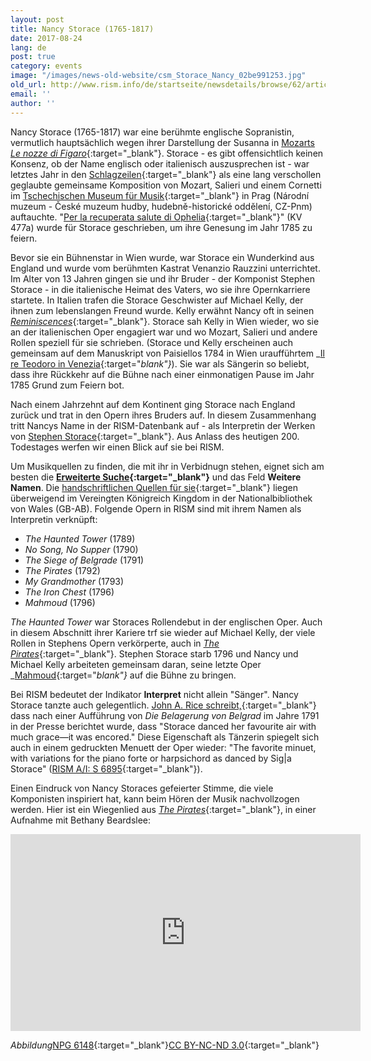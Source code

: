 ```yaml
---
layout: post
title: Nancy Storace (1765-1817)
date: 2017-08-24
lang: de
post: true
category: events
image: "/images/news-old-website/csm_Storace_Nancy_02be991253.jpg"
old_url: http://www.rism.info/de/startseite/newsdetails/browse/62/article/64/nancy-storace-1765-1817.html
email: ''
author: ''
---
```



Nancy Storace (1765-1817) war eine berühmte englische Sopranistin, vermutlich hauptsächlich wegen ihrer Darstellung der Susanna in [Mozarts _Le nozze di Figaro_](https://opac.rism.info/search?id=400187519){:target="_blank"}. Storace - es gibt offensichtlich keinen Konsenz, ob der Name englisch oder italienisch auszusprechen ist - war letztes Jahr in den [Schlagzeilen](http://www.mozarteum.at/start/meldung/283){:target="_blank"} als eine lang verschollen geglaubte gemeinsame Komposition von Mozart, Salieri und einem Cornetti im [Tschechischen Museum für Musik](http://opac.nm.cz/opaccmh/documents/63005){:target="_blank"} in Prag (Národní muzeum - České muzeum hudby, hudebně-historické oddělení, CZ-Pnm) auftauchte. "[Per la recuperata salute di Ophelia](https://en.wikipedia.org/wiki/Per_la_ricuperata_salute_di_Ofelia){:target="_blank"}" (KV 477a) wurde für Storace geschrieben, um ihre Genesung im Jahr 1785 zu feiern.

Bevor sie ein Bühnenstar in Wien wurde, war Storace ein Wunderkind aus England und wurde vom berühmten Kastrat Venanzio Rauzzini unterrichtet. Im Alter von 13 Jahren gingen sie und ihr Bruder - der Komponist Stephen Storace - in die italienische Heimat des Vaters, wo sie ihre Opernkarriere startete. In Italien trafen die Storace Geschwister auf Michael Kelly, der ihnen zum lebenslangen Freund wurde. Kelly erwähnt Nancy oft in seinen [_Reminiscences_](https://archive.org/stream/reminiscencesofm01kellrich#page/94/mode/2up/search/nancy){:target="_blank"}. Storace sah Kelly in Wien wieder, wo sie an der italienischen Oper engagiert war und wo Mozart, Salieri und andere Rollen speziell für sie schrieben. (Storace und Kelly erscheinen auch gemeinsam auf dem Manuskript von Paisiellos 1784 in Wien uraufführtem _[Il re Teodoro in Venezia](https://opac.rism.info/search?id=450058030){:target="_blank"}_). Sie war als Sängerin so beliebt, dass ihre Rückkehr auf die Bühne nach einer einmonatigen Pause im Jahr 1785 Grund zum Feiern bot.

Nach einem Jahrzehnt auf dem Kontinent ging Storace nach England zurück und trat in den Opern ihres Bruders auf. In diesem Zusammenhang tritt Nancys Name in der RISM-Datenbank auf - als Interpretin der Werken von [Stephen Storace](https://opac.rism.info/search?View=rism&author=Stephen+Storace){:target="_blank"}. Aus Anlass des heutigen 200. Todestages werfen wir einen Blick auf sie bei RISM.

Um Musikquellen zu finden, die mit ihr in Verbidnugn stehen, eignet sich am besten die **[Erweiterte Suche](https://opac.rism.info/metaopac/start.do?View=rism&SearchType=2&Language=de){:target="_blank"}** und das Feld **Weitere Namen**. Die [handschriftlichen Quellen für sie](https://opac.rism.info/search?View=rism&q=nancy+storace){:target="_blank"} liegen überweigend im Vereingten Königreich Kingdom in der Nationalbibliothek von Wales (GB-AB). Folgende Opern in RISM sind mit ihrem Namen als Interpretin verknüpft:

- _The Haunted Tower_ (1789)
- _No Song, No Supper_ (1790)
- _The Siege of Belgrade_ (1791)
- _The Pirates_ (1792)
- _My Grandmother_ (1793)
- _The Iron Chest_ (1796)
- _Mahmoud_ (1796)

_The Haunted Tower_ war Storaces Rollendebut in der englischen Oper. Auch in diesem Abschnitt ihrer Kariere trf sie wieder auf Michael Kelly, der viele Rollen in Stephens Opern verkörperte, auch in [_The Pirates_](https://opac.rism.info/search?id=806519130){:target="_blank"}. Stephen Storace starb 1796 und Nancy und Michael Kelly arbeiteten gemeinsam daran, seine letzte Oper _[Mahmoud](https://opac.rism.info/search?id=806519279){:target="_blank"}_ auf die Bühne zu bringen.

Bei RISM bedeutet der Indikator **Interpret** nicht allein "Sänger". Nancy Storace tanzte auch gelegentlich. [John A. Rice schreibt,](https://books.google.de/books?id=8YOwT4hOUQAC&lpg=PA373&dq=%22Storace%20danced%20her%20favourite%20air%22&pg=PA373#v=onepage&q=%22Storace%20danced%20her%20favourite%20air%22&f=false){:target="_blank"} dass nach einer Aufführung von _Die Belagerung von Belgrad_ im Jahre 1791 in der Presse berichtet wurde, dass "Storace danced her favourite air with much grace—it was encored." Diese Eigenschaft als Tänzerin spiegelt sich auch in einem gedruckten Menuett der Oper wieder: "The favorite minuet, with variations for the piano forte or harpsichord as danced by Sig|a Storace" ([RISM A/I: S 6895](https://opac.rism.info/search?id=00000990063176){:target="_blank"}).

Einen Eindruck von Nancy Storaces gefeierter Stimme, die viele Komponisten inspiriert hat, kann beim Hören der Musik nachvollzogen werden. Hier ist ein Wiegenlied aus [_The Pirates_](https://opac.rism.info/search?id=806519122){:target="_blank"}, in einer Aufnahme mit Bethany Beardslee:

<iframe width="560" height="315" src="https://www.youtube.com/embed/lApymhUi1NE" frameborder="0" allowfullscreen></iframe>


_Abbildung_[NPG 6148](http://www.npg.org.uk/collections/search/portrait/mw08262/Anna-Selina-Storace){:target="_blank"}[CC BY-NC-ND 3.0](https://creativecommons.org/licenses/by-nc-nd/3.0/){:target="_blank"}



